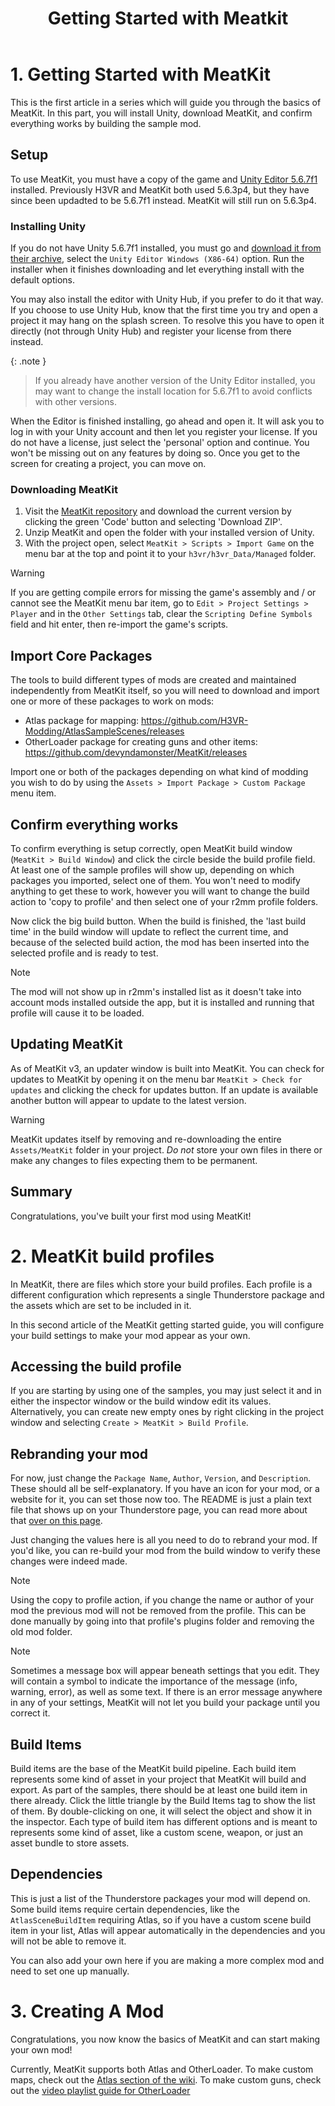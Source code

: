 ﻿---
layout: default
title: Getting Started with Meatkit
parent: MeatKit
grand_parent: Making Mods
---

# 1. Getting Started with MeatKit
This is the first article in a series which will guide you through the basics of MeatKit.
In this part, you will install Unity, download MeatKit, and confirm everything works by building the sample mod.

## Setup
To use MeatKit, you must have a copy of the game and [Unity Editor 5.6.7f1](https://unity.com/releases/editor/whats-new/5.6.7) installed. Previously H3VR and MeatKit both used 5.6.3p4, but they have since been updadted to be 5.6.7f1 instead. MeatKit will still run on 5.6.3p4.

### Installing Unity
If you do not have Unity 5.6.7f1 installed, you must go and [download it from their archive](https://unity.com/releases/editor/whats-new/5.6.7), select the `Unity Editor Windows (X86-64)` option. Run the installer when it finishes downloading and let everything install with the default options.

You may also install the editor with Unity Hub, if you prefer to do it that way. If you choose to use Unity Hub, know that the first time you try and open a project it may hang on the splash screen. To resolve this you have to open it directly (not through Unity Hub) and register your license from there instead.

{: .note }
> If you already have another version of the Unity Editor installed, you may want to change the install location for 5.6.7f1 to avoid conflicts with other versions.

When the Editor is finished installing, go ahead and open it. It will ask you to log in with your Unity account and then let you register your license. If you do not have a license, just select the 'personal' option and continue. You won't be missing out on any features by doing so. Once you get to the screen for creating a project, you can move on.

### Downloading MeatKit
1. Visit the [MeatKit repository](https://github.com/H3VR-Modding/MeatKit) and download the current version by clicking the green 'Code' button and selecting 'Download ZIP'.
2. Unzip MeatKit and open the folder with your installed version of Unity.
3. With the project open, select `MeatKit > Scripts > Import Game` on the menu bar at the top and point it to your `h3vr/h3vr_Data/Managed` folder.

> [!WARNING]
> If you are getting compile errors for missing the game's assembly and / or cannot see the MeatKit menu bar item, go to `Edit > Project Settings > Player` and in the `Other Settings` tab, clear the `Scripting Define Symbols` field and hit enter, then re-import the game's scripts.

## Import Core Packages
The tools to build different types of mods are created and maintained independently from MeatKit itself, so you will need to download and import one or more of these packages to work on mods:

* Atlas package for mapping: https://github.com/H3VR-Modding/AtlasSampleScenes/releases
* OtherLoader package for creating guns and other items: https://github.com/devyndamonster/MeatKit/releases

Import one or both of the packages depending on what kind of modding you wish to do by using the `Assets > Import Package > Custom Package` menu item. 

## Confirm everything works
To confirm everything is setup correctly, open MeatKit build window (`MeatKit > Build Window`) and click the circle beside the build profile field. At least one of the sample profiles will show up, depending on which packages you imported, select one of them.
You won't need to modify anything to get these to work, however you will want to change the build action to 'copy to profile' and then select one of your r2mm profile folders.

Now click the big build button. When the build is finished, the 'last build time' in the build window will update to reflect the current time, and because of the selected build action, the mod has been inserted into the selected profile and is ready to test.

> [!NOTE]
> The mod will not show up in r2mm's installed list as it doesn't take into account mods installed outside the app, but it is installed and running that profile will cause it to be loaded.

## Updating MeatKit
As of MeatKit v3, an updater window is built into MeatKit. You can check for updates to MeatKit by opening it on the menu bar `MeatKit > Check for updates` and clicking the check for updates button. If an update is available another button will appear to update to the latest version. 

> [!WARNING]
> MeatKit updates itself by removing and re-downloading the entire `Assets/MeatKit` folder in your project. _Do not_ store your own files in there or make any changes to files expecting them to be permanent.

## Summary
Congratulations, you've built your first mod using MeatKit!  

# 2. MeatKit build profiles
In MeatKit, there are files which store your build profiles. Each profile is a different configuration which represents a single Thunderstore package and the assets which are set to be included in it. 

In this second article of the MeatKit getting started guide, you will configure your build settings to make your mod appear as your own.

## Accessing the build profile
If you are starting by using one of the samples, you may just select it and in either the inspector window or the build window edit its values. Alternatively, you can create new empty ones by right clicking in the project window and selecting `Create > MeatKit > Build Profile`.

## Rebranding your mod
For now, just change the `Package Name`, `Author`, `Version`, and `Description`. These should all be self-explanatory. If you have an icon for your mod, or a website for it, you can set those now too. The README is just a plain text file that shows up on your Thunderstore page, you can read more about that [over on this page](../../thunderstore/uploading.md).

Just changing the values here is all you need to do to rebrand your mod. If you'd like, you can re-build your mod from the build window to verify these changes were indeed made.

> [!NOTE]
> Using the copy to profile action, if you change the name or author of your mod the previous mod will not be removed from the profile. This can be done manually by going into that profile's plugins folder and removing the old mod folder.

> [!NOTE]
> Sometimes a message box will appear beneath settings that you edit. They will contain a symbol to indicate the importance of the message (info, warning, error), as well as some text. If there is an error message anywhere in any of your settings, MeatKit will not let you build your package until you correct it. 

## Build Items
Build items are the base of the MeatKit build pipeline. Each build item represents some kind of asset in your project that MeatKit will build and export.
As part of the samples, there should be at least one build item in there already. Click the little triangle by the Build Items tag to show the list of them.
By double-clicking on one, it will select the object and show it in the inspector. Each type of build item has different options and is meant to represents 
some kind of asset, like a custom scene, weapon, or just an asset bundle to store assets.

## Dependencies
This is just a list of the Thunderstore packages your mod will depend on. Some build items require certain dependencies, like the `AtlasSceneBuildItem` requiring Atlas, so if you have a custom scene build item in your list, Atlas will appear automatically in the dependencies and you will not be able to remove it.

You can also add your own here if you are making a more complex mod and need to set one up manually.

# 3. Creating A Mod
Congratulations, you now know the basics of MeatKit and can start making your own mod!

Currently, MeatKit supports both Atlas and OtherLoader.
To make custom maps, check out the [Atlas section of the wiki](../mapping/Mapping_In_H3VR).
To make custom guns, check out the [video playlist guide for OtherLoader](https://www.youtube.com/watch?v=BScDQiGCRAM&list=PL4xZPb3t-cEFkCxo648hdTulxKYy08thY)

